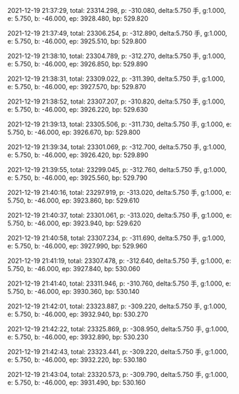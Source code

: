 2021-12-19 21:37:29, total: 23314.298, p: -310.080, delta:5.750 手, g:1.000, e: 5.750, b: -46.000, ep: 3928.480, bp: 529.820

2021-12-19 21:37:49, total: 23306.254, p: -312.890, delta:5.750 手, g:1.000, e: 5.750, b: -46.000, ep: 3925.510, bp: 529.800

2021-12-19 21:38:10, total: 23304.789, p: -312.270, delta:5.750 手, g:1.000, e: 5.750, b: -46.000, ep: 3926.850, bp: 529.890

2021-12-19 21:38:31, total: 23309.022, p: -311.390, delta:5.750 手, g:1.000, e: 5.750, b: -46.000, ep: 3927.570, bp: 529.870

2021-12-19 21:38:52, total: 23307.207, p: -310.820, delta:5.750 手, g:1.000, e: 5.750, b: -46.000, ep: 3926.220, bp: 529.630

2021-12-19 21:39:13, total: 23305.506, p: -311.730, delta:5.750 手, g:1.000, e: 5.750, b: -46.000, ep: 3926.670, bp: 529.800

2021-12-19 21:39:34, total: 23301.069, p: -312.700, delta:5.750 手, g:1.000, e: 5.750, b: -46.000, ep: 3926.420, bp: 529.890

2021-12-19 21:39:55, total: 23299.045, p: -312.760, delta:5.750 手, g:1.000, e: 5.750, b: -46.000, ep: 3925.560, bp: 529.790

2021-12-19 21:40:16, total: 23297.919, p: -313.020, delta:5.750 手, g:1.000, e: 5.750, b: -46.000, ep: 3923.860, bp: 529.610

2021-12-19 21:40:37, total: 23301.061, p: -313.020, delta:5.750 手, g:1.000, e: 5.750, b: -46.000, ep: 3923.940, bp: 529.620

2021-12-19 21:40:58, total: 23307.234, p: -311.690, delta:5.750 手, g:1.000, e: 5.750, b: -46.000, ep: 3927.990, bp: 529.960

2021-12-19 21:41:19, total: 23307.478, p: -312.640, delta:5.750 手, g:1.000, e: 5.750, b: -46.000, ep: 3927.840, bp: 530.060

2021-12-19 21:41:40, total: 23311.946, p: -310.760, delta:5.750 手, g:1.000, e: 5.750, b: -46.000, ep: 3930.360, bp: 530.140

2021-12-19 21:42:01, total: 23323.887, p: -309.220, delta:5.750 手, g:1.000, e: 5.750, b: -46.000, ep: 3932.940, bp: 530.270

2021-12-19 21:42:22, total: 23325.869, p: -308.950, delta:5.750 手, g:1.000, e: 5.750, b: -46.000, ep: 3932.890, bp: 530.230

2021-12-19 21:42:43, total: 23323.441, p: -309.220, delta:5.750 手, g:1.000, e: 5.750, b: -46.000, ep: 3932.220, bp: 530.180

2021-12-19 21:43:04, total: 23320.573, p: -309.790, delta:5.750 手, g:1.000, e: 5.750, b: -46.000, ep: 3931.490, bp: 530.160
